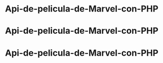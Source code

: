 # Api-de-pelicula-de-Marvel-con-PHP
# Api-de-pelicula-de-Marvel-con-PHP
# Api-de-pelicula-de-Marvel-con-PHP
